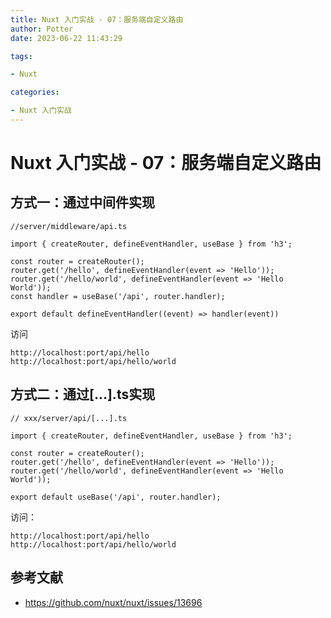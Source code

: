 ```yaml
---
title: Nuxt 入门实战 - 07：服务端自定义路由
author: Potter
date: 2023-06-22 11:43:29

tags:

- Nuxt

categories:

- Nuxt 入门实战
---
```


# Nuxt 入门实战 - 07：服务端自定义路由


## 方式一：通过中间件实现

```tsx
//server/middleware/api.ts

import { createRouter, defineEventHandler, useBase } from 'h3';

const router = createRouter();
router.get('/hello', defineEventHandler(event => 'Hello'));
router.get('/hello/world', defineEventHandler(event => 'Hello World'));
const handler = useBase('/api', router.handler);

export default defineEventHandler((event) => handler(event))
```

访问

```tsx
http://localhost:port/api/hello
http://localhost:port/api/hello/world
```

## 方式二：通过[…].ts实现

```tsx
// xxx/server/api/[...].ts

import { createRouter, defineEventHandler, useBase } from 'h3';

const router = createRouter();
router.get('/hello', defineEventHandler(event => 'Hello'));
router.get('/hello/world', defineEventHandler(event => 'Hello World'));

export default useBase('/api', router.handler);
```

访问：

```tsx
http://localhost:port/api/hello
http://localhost:port/api/hello/world
```

## 参考文献

- <https://github.com/nuxt/nuxt/issues/13696>
